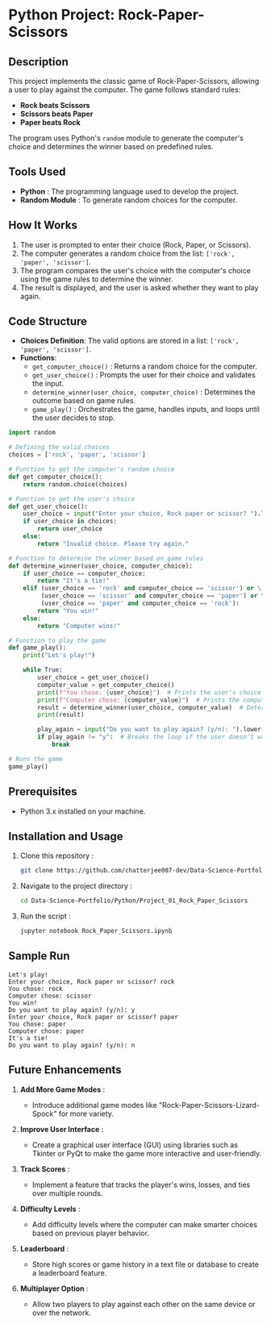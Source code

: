 # Python Project: Rock-Paper-Scissors  

## Description  
This project implements the classic game of Rock-Paper-Scissors, allowing a user to play against the computer. The game follows standard rules:  
- **Rock beats Scissors**  
- **Scissors beats Paper**  
- **Paper beats Rock**  

The program uses Python's `random` module to generate the computer's choice and determines the winner based on predefined rules.  

## Tools Used  
- **Python** : The programming language used to develop the project.  
- **Random Module** : To generate random choices for the computer.  

## How It Works  
1. The user is prompted to enter their choice (Rock, Paper, or Scissors).  
2. The computer generates a random choice from the list: `['rock', 'paper', 'scissor']`.  
3. The program compares the user's choice with the computer's choice using the game rules to determine the winner.  
4. The result is displayed, and the user is asked whether they want to play again.  

## Code Structure  
- **Choices Definition**: The valid options are stored in a list: `['rock', 'paper', 'scissor']`.  
- **Functions**:  
  - `get_computer_choice()` : Returns a random choice for the computer.  
  - `get_user_choice()` : Prompts the user for their choice and validates the input.  
  - `determine_winner(user_choice, computer_choice)` : Determines the outcome based on game rules.  
  - `game_play()` : Orchestrates the game, handles inputs, and loops until the user decides to stop.

```python
import random

# Defining the valid choices
choices = ['rock', 'paper', 'scissor']

# Function to get the computer's random choice
def get_computer_choice():
    return random.choice(choices)

# Function to get the user's choice
def get_user_choice():
    user_choice = input("Enter your choice, Rock paper or scissor? ").lower()
    if user_choice in choices:
        return user_choice
    else:
        return "Invalid choice. Please try again."

# Function to determine the winner based on game rules
def determine_winner(user_choice, computer_choice):
    if user_choice == computer_choice:
        return "It's a tie!"
    elif (user_choice == 'rock' and computer_choice == 'scissor') or \
         (user_choice == 'scissor' and computer_choice == 'paper') or \
         (user_choice == 'paper' and computer_choice == 'rock'):
        return "You win!"
    else:
        return "Computer wins!"

# Function to play the game
def game_play():
    print("Let's play!")

    while True:
        user_choice = get_user_choice()
        computer_value = get_computer_choice()
        print(f"You chose: {user_choice}")  # Prints the user's choice
        print(f"Computer chose: {computer_value}")  # Prints the computer's choice
        result = determine_winner(user_choice, computer_value)  # Determines and prints the result
        print(result)

        play_again = input("Do you want to play again? (y/n): ").lower()
        if play_again != "y":  # Breaks the loop if the user doesn't want to play again
            break

# Runs the game
game_play()
```

## Prerequisites  
- Python 3.x installed on your machine.  

## Installation and Usage  
1. Clone this repository :  
   ```bash  
   git clone https://github.com/chatterjee007-dev/Data-Science-Portfolio.git

2. Navigate to the project directory :
   ```bash
   cd Data-Science-Portfolio/Python/Project_01_Rock_Paper_Scissors

3. Run the script :
   ```bash
   jupyter notebook Rock_Paper_Scissors.ipynb

  ## Sample Run
    Let's play!  
    Enter your choice, Rock paper or scissor? rock  
    You chose: rock  
    Computer chose: scissor  
    You win!  
    Do you want to play again? (y/n): y  
    Enter your choice, Rock paper or scissor? paper  
    You chose: paper  
    Computer chose: paper  
    It's a tie!  
    Do you want to play again? (y/n): n  

## Future Enhancements

1. **Add More Game Modes** : 
   - Introduce additional game modes like "Rock-Paper-Scissors-Lizard-Spock" for more variety.
   
2. **Improve User Interface** :
   - Create a graphical user interface (GUI) using libraries such as Tkinter or PyQt to make the game more interactive and user-friendly.

3. **Track Scores** :
   - Implement a feature that tracks the player's wins, losses, and ties over multiple rounds.

4. **Difficulty Levels** :
   - Add difficulty levels where the computer can make smarter choices based on previous player behavior.

5. **Leaderboard** :
   - Store high scores or game history in a text file or database to create a leaderboard feature.

6. **Multiplayer Option** :
   - Allow two players to play against each other on the same device or over the network.





